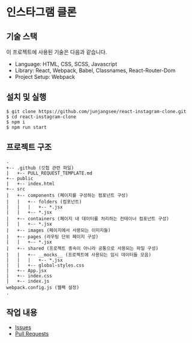 # 인스타그램 클론

## 기술 스택

이 프로젝트에 사용된 기술은 다음과 같습니다.

- Language: HTML, CSS, SCSS, Javascript
- Library: React, Webpack, Babel, Classnames, React-Router-Dom
- Project Setup: Webpack

## 설치 및 실행

```text
$ git clone https://github.com/junjangsee/react-instagram-clone.git
$ cd react-instagram-clone
$ npm i
$ npm run start
```

## 프로젝트 구조

```text
.
+-- .github (깃헙 관련 파일)
|   +-- PULL_REQUEST_TEMPLATE.md
+-- public
|   +-- index.html
+-- src
|   +-- components (페이지를 구성하는 컴포넌트 구성)
|   |   +-- folders (컴포넌트)
|   |   |   +-- *.jsx
|   |   +-- *.jsx
|   +-- containers (페이지 내 데이터를 처리하는 컨테이너 컴포넌트 구성)
|   |   +-- *.jsx
|   +-- images (페이지에서 사용되는 이미지들)
|   +-- pages (라우팅 단위 페이지 구성)
|   |   +-- *.jsx
|   +-- shared (프로젝트 종속이 아니라 공통으로 사용되는 파일 구성)
|   |   +-- __mocks__ (프로젝트에 사용되는 임시 데이터들 모음)
|   |   |   +-- *.jsx
|   |   +-- global-styles.css
|   +-- App.jsx
|   +-- index.css
|   +-- index.js
webpack.config.js (웹팩 설정)
.
```

## 작업 내용

- [Issues](https://github.com/junjangsee/react-instagram-clone/issues?q=is%3Aissue+is%3Aclosed)
- [Pull Requests](https://github.com/junjangsee/react-instagram-clone/issues?q=is%3Apr+is%3Aclosed)
